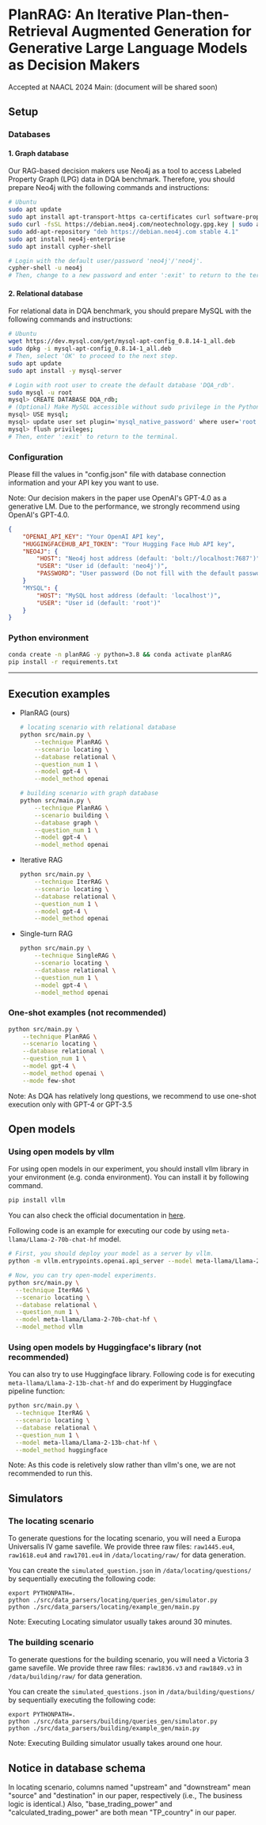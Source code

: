 # PlanRAG: An Iterative Plan-then-Retrieval Augmented Generation for Generative Large Language Models as Decision Makers
Accepted at NAACL 2024 Main: (document will be shared soon)

## Setup 
### Databases
#### 1. Graph database
Our RAG-based decision makers use Neo4j as a tool to access Labeled Property Graph (LPG) data in DQA benchmark.
Therefore, you should prepare Neo4j with the following commands and instructions:
```bash
# Ubuntu
sudo apt update
sudo apt install apt-transport-https ca-certificates curl software-properties-common
sudo curl -fsSL https://debian.neo4j.com/neotechnology.gpg.key | sudo apt-key add -
sudo add-apt-repository "deb https://debian.neo4j.com stable 4.1"
sudo apt install neo4j-enterprise
sudo apt install cypher-shell

# Login with the default user/password 'neo4j'/'neo4j'.
cypher-shell -u neo4j
# Then, change to a new password and enter ':exit' to return to the terminal.
```
#### 2. Relational database
For relational data in DQA benchmark, you should prepare MySQL with the following commands and instructions:
```bash
# Ubuntu
wget https://dev.mysql.com/get/mysql-apt-config_0.8.14-1_all.deb
sudo dpkg -i mysql-apt-config_0.8.14-1_all.deb
# Then, select 'OK' to proceed to the next step.
sudo apt update
sudo apt install -y mysql-server

# Login with root user to create the default database 'DQA_rdb'.
sudo mysql -u root
mysql> CREATE DATABASE DQA_rdb;
# (Optional) Make MySQL accessible without sudo privilege in the Python environment.
mysql> USE mysql;
mysql> update user set plugin='mysql_native_password' where user='root';
mysql> flush privileges;
# Then, enter ':exit' to return to the terminal.
```
### Configuration
Please fill the values in "config.json" file with database connection information and your API key you want to use.

Note: Our decision makers in the paper use OpenAI's GPT-4.0 as a generative LM. Due to the performance, we strongly recommend using OpenAI's GPT-4.0.
```json
{
    "OPENAI_API_KEY": "Your OpenAI API key",
    "HUGGINGFACEHUB_API_TOKEN": "Your Hugging Face Hub API key", 
    "NEO4J": {
        "HOST": "Neo4j host address (default: 'bolt://localhost:7687')", 
        "USER": "User id (default: 'neo4j')",
        "PASSWORD": "User password (Do not fill with the default password 'neo4j')"
    }
    "MYSQL": {
        "HOST": "MySQL host address (default: 'localhost')",
        "USER": "User id (default: 'root')"
    }
}
```
### Python environment
```bash
conda create -n planRAG -y python=3.8 && conda activate planRAG
pip install -r requirements.txt
```

***
## Execution examples
+ PlanRAG (ours)
  ```bash
  # locating scenario with relational database
  python src/main.py \
      --technique PlanRAG \
      --scenario locating \
      --database relational \
      --question_num 1 \
      --model gpt-4 \
      --model_method openai
  
  # building scenario with graph database
  python src/main.py \
      --technique PlanRAG \
      --scenario building \
      --database graph \
      --question_num 1 \
      --model gpt-4 \
      --model_method openai
  ```
+ Iterative RAG
  ```bash
  python src/main.py \
      --technique IterRAG \
      --scenario locating \
      --database relational \
      --question_num 1 \
      --model gpt-4 \
      --model_method openai
  ```
+ Single-turn RAG
  ```bash
  python src/main.py \
      --technique SingleRAG \
      --scenario locating \
      --database relational \
      --question_num 1 \
      --model gpt-4 \
      --model_method openai
  ```

### One-shot examples (not recommended)

```bash
python src/main.py \
    --technique PlanRAG \
    --scenario locating \
    --database relational \
    --question_num 1 \
    --model gpt-4 \
    --model_method openai \
    --mode few-shot
```

Note: As DQA has relatively long questions, we recommend to use one-shot execution only with GPT-4 or GPT-3.5

## Open models

### Using open models by vllm

For using open models in our experiment, you should install vllm library in your environment (e.g. conda environment). You can install it by following command. 
```bash
pip install vllm
```
You can also check the official documentation in [here](https://docs.vllm.ai/en/latest/getting_started/installation.html).

Following code is an example for executing our code by using `meta-llama/Llama-2-70b-chat-hf` model. 

```bash
# First, you should deploy your model as a server by vllm.
python -m vllm.entrypoints.openai.api_server --model meta-llama/Llama-2-70b-chat-hf

# Now, you can try open-model experiments.
python src/main.py \
  --technique IterRAG \
  --scenario locating \
  --database relational \
  --question_num 1 \
  --model meta-llama/Llama-2-70b-chat-hf \
  --model_method vllm
```


### Using open models by Huggingface's library (not recommended)

You can also try to use Huggingface library. Following code is for executing `meta-llama/Llama-2-13b-chat-hf` and do experiment by Huggingface pipeline function:

```bash
python src/main.py \
  --technique IterRAG \
  --scenario locating \
  --database relational \
  --question_num 1 \
  --model meta-llama/Llama-2-13b-chat-hf \
  --model_method huggingface
```

Note: As this code is reletively slow rather than vllm's one, we are not recommended to run this.

## Simulators

### The locating scenario

To generate questions for the locating scenario, you will need a Europa Universalis IV game savefile. We provide three raw files: `raw1445.eu4`, `raw1618.eu4` and `raw1701.eu4` in `/data/locating/raw/` for data generation.

You can create the `simulated_question.json` in `/data/locating/questions/` by sequentially executing the following code:

```
export PYTHONPATH=.
python ./src/data_parsers/locating/queries_gen/simulator.py
python ./src/data_parsers/locating/example_gen/main.py
```
Note: Executing Locating simulator usually takes around 30 minutes.

### The building scenario


To generate questions for the building scenario, you will need a Victoria 3 game savefile.  We provide three raw files: `raw1836.v3` <!--`raw1839.v3` --> and `raw1849.v3` in `/data/building/raw/` for data generation.

You can create the `simulated_questions.json` in `/data/building/questions/` by sequentially executing the following code:

```
export PYTHONPATH=.
python ./src/data_parsers/building/queries_gen/simulator.py
python ./src/data_parsers/building/example_gen/main.py
```
Note: Executing Building simulator usually takes around one hour.

## Notice in database schema
In locating scenario, columns named "upstream" and "downstream" mean "source" and "destination" in our paper, respectively (i.e., The business logic is identical.)
Also, "base_trading_power" and "calculated_trading_power" are both mean "TP_country" in our paper.


